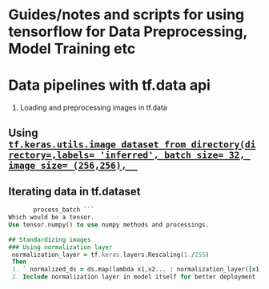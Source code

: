 # Guides/notes and scripts for using tensorflow for Data Preprocessing, Model Training etc

# Data pipelines with tf.data api
1. Loading and preprocessing images in tf.data
  ## Using [`tf.keras.utils.image_dataset_from_directory(directory=,labels= 'inferred', batch_size= 32, image_size= (256,256),  `](https://www.tensorflow.org/api_docs/python/tf/keras/utils/image_dataset_from_directory)
  
  ## Iterating data in tf.dataset
   ``` for batch in dataset :  
          process_batch ```   
   Which would be a tensor.
   Use tensor.numpy() to use numpy methods and processings.
            
## Standardizing images
  ### Using normalization layer
    normalization_layer = tf.keras.layers.Rescaling(1./255)
    Then
    1. ` normalized_ds = ds.map(lambda x1,x2... : normalization_layer([x1,x2...]), remaining) `
    2. Include normalization layer in model itself for better deployment
    
